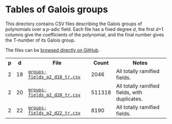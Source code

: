 # Tables of Galois groups

This directory contains CSV files describing the Galois groups of polynomials over a *p*-adic field. Each file has a fixed degree *d*, the first *d*+1 columns give the coefficients of the polynomial, and the final number gives the T-number of its Galois group.

The files can be [browsed directly on GitHub](https://github.com/cjdoris/pAdicGaloisGroup/tables/).

<table>
  <tr>
    <th>p</th>
    <th>d</th>
    <th>File</th>
    <th>Count</th>
    <th>Notes</th>
  </tr>
  <tr>
    <td>2</td>
    <td>18</td>
    <td><a href="https://raw.githubusercontent.com/cjdoris/pAdicGaloisGroup/master/tables/groups-fields_p2_d18_tr.csv"><code>groups-fields_p2_d18_tr.csv</code></a></td>
    <td>2046</td>
    <td>All totally ramified fields.</td>
  </tr>
  <tr>
    <td>2</td>
    <td>20</td>
    <td><a href="https://raw.githubusercontent.com/cjdoris/pAdicGaloisGroup/master/tables/groups-fields_p2_d20_tr.csv"><code>groups-fields_p2_d20_tr.csv</code></a></td>
    <td>511318</td>
    <td>All totally ramified fields, with duplicates.</td>
  </tr>
  <tr>
    <td>2</td>
    <td>22</td>
    <td><a href="https://raw.githubusercontent.com/cjdoris/pAdicGaloisGroup/master/tables/groups-fields_p2_d22_tr.csv"><code>groups-fields_p2_d22_tr.csv</code></a></td>
    <td>8190</td>
    <td>All totally ramified fields.</td>
  </tr>
</table>
